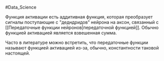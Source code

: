 #Data_Science 

Функция активации есть аддитивная функция, которая преобразует сигналы поступающие с "дедндридов" нейрона на аксон, связанный с [[Передаточные функции нейронов|передаточной функцией]]. Обычно функцией активацией является взвешенная сумма.

Часто в литературе можно встретить, что передаточные функции называют функцией активацией из-за, обычно, константности таковой настоящей.